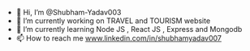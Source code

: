 - 👋 Hi, I’m @Shubham-Yadav003
- 👀 I’m currently working on TRAVEL and TOURISM website
- 🌱 I’m currently learning Node JS , React JS , Express and Mongodb
- 📫 How to reach me www.linkedin.com/in/shubhamyadav007

<!---
Shubham-Yadav003/Shubham-Yadav003 is a ✨ special ✨ repository because its `README.md` (this file) appears on your GitHub profile.
You can click the Preview link to take a look at your changes.
--->
